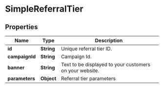 

# SimpleReferralTier


## Properties

| Name | Type | Description |
|------------ | ------------- | ------------- |
|**id** | **String** | Unique referral tier ID. |
|**campaignId** | **String** | Campaign Id. |
|**banner** | **String** | Text to be displayed to your customers on your website. |
|**parameters** | **Object** | Referral tier parameters |




